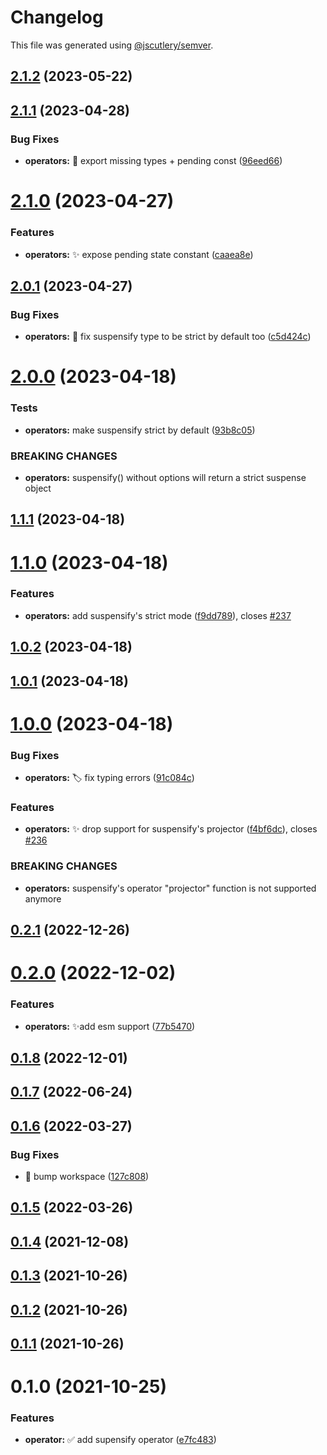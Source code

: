 # Changelog

This file was generated using [@jscutlery/semver](https://github.com/jscutlery/semver).

## [2.1.2](https://github.com/jscutlery/devkit/compare/operators-2.1.1...operators-2.1.2) (2023-05-22)



## [2.1.1](https://github.com/jscutlery/devkit/compare/operators-2.1.0...operators-2.1.1) (2023-04-28)


### Bug Fixes

* **operators:** 🐞 export missing types + pending const ([96eed66](https://github.com/jscutlery/devkit/commit/96eed664a96e86e9e21e107b89d220a2f0addd9e))



# [2.1.0](https://github.com/jscutlery/devkit/compare/operators-2.0.1...operators-2.1.0) (2023-04-27)


### Features

* **operators:** ✨ expose pending state constant ([caaea8e](https://github.com/jscutlery/devkit/commit/caaea8e3144aca71ecf75830777bcadd2ba23c37))



## [2.0.1](https://github.com/jscutlery/devkit/compare/operators-2.0.0...operators-2.0.1) (2023-04-27)


### Bug Fixes

* **operators:** 🐞 fix suspensify type to be strict by default too ([c5d424c](https://github.com/jscutlery/devkit/commit/c5d424cea4faee0df5ab112851565a36fb575ebe))



# [2.0.0](https://github.com/jscutlery/devkit/compare/operators-1.1.1...operators-2.0.0) (2023-04-18)


### Tests

* **operators:** make suspensify strict by default ([93b8c05](https://github.com/jscutlery/devkit/commit/93b8c0576086ff476e9239ead6175c8832f39c0e))


### BREAKING CHANGES

* **operators:** suspensify() without options will return a strict suspense object



## [1.1.1](https://github.com/jscutlery/devkit/compare/operators-1.1.0...operators-1.1.1) (2023-04-18)



# [1.1.0](https://github.com/jscutlery/devkit/compare/operators-1.0.2...operators-1.1.0) (2023-04-18)


### Features

* **operators:** add suspensify's strict mode ([f9dd789](https://github.com/jscutlery/devkit/commit/f9dd789d82cdff2fffb2241e8b0aab9bd76cb363)), closes [#237](https://github.com/jscutlery/devkit/issues/237)



## [1.0.2](https://github.com/jscutlery/devkit/compare/operators-1.0.1...operators-1.0.2) (2023-04-18)



## [1.0.1](https://github.com/jscutlery/devkit/compare/operators-1.0.0...operators-1.0.1) (2023-04-18)



# [1.0.0](https://github.com/jscutlery/devkit/compare/operators-0.2.1...operators-1.0.0) (2023-04-18)


### Bug Fixes

* **operators:** 🏷️ fix typing errors ([91c084c](https://github.com/jscutlery/devkit/commit/91c084c29c6ad760376c10bc17004a2bfcd3a306))


### Features

* **operators:** ✨ drop support for suspensify's projector ([f4bf6dc](https://github.com/jscutlery/devkit/commit/f4bf6dc413e866b5c047578162c1c1cbcb3c73f9)), closes [#236](https://github.com/jscutlery/devkit/issues/236)


### BREAKING CHANGES

* **operators:** suspensify's operator "projector" function is not supported anymore



## [0.2.1](https://github.com/jscutlery/devkit/compare/operators-0.2.0...operators-0.2.1) (2022-12-26)



# [0.2.0](https://github.com/jscutlery/devkit/compare/operators-0.1.8...operators-0.2.0) (2022-12-02)


### Features

* **operators:** ✨add esm support ([77b5470](https://github.com/jscutlery/devkit/commit/77b54704d26de058747ee919080873a434cd10b3))



## [0.1.8](https://github.com/jscutlery/devkit/compare/operators-0.1.7...operators-0.1.8) (2022-12-01)



## [0.1.7](https://github.com/jscutlery/devkit/compare/operators-0.1.6...operators-0.1.7) (2022-06-24)



## [0.1.6](https://github.com/jscutlery/devkit/compare/operators-0.1.5...operators-0.1.6) (2022-03-27)


### Bug Fixes

* 🐞 bump workspace ([127c808](https://github.com/jscutlery/devkit/commit/127c808e61cd9e8be3f3e3fd32f64fe7ad1f7e55))



## [0.1.5](https://github.com/jscutlery/devkit/compare/operators-0.1.4...operators-0.1.5) (2022-03-26)



## [0.1.4](https://github.com/jscutlery/devkit/compare/operators-0.1.3...operators-0.1.4) (2021-12-08)



## [0.1.3](https://github.com/jscutlery/devkit/compare/operators-0.1.2...operators-0.1.3) (2021-10-26)



## [0.1.2](https://github.com/jscutlery/devkit/compare/operators-0.1.1...operators-0.1.2) (2021-10-26)



## [0.1.1](https://github.com/jscutlery/test-utils/compare/operators-0.1.0...operators-0.1.1) (2021-10-26)



# 0.1.0 (2021-10-25)


### Features

* **operator:** ✅ add supensify operator ([e7fc483](https://github.com/jscutlery/test-utils/commit/e7fc483f197edda038da0a2a757620d49720d1db))
